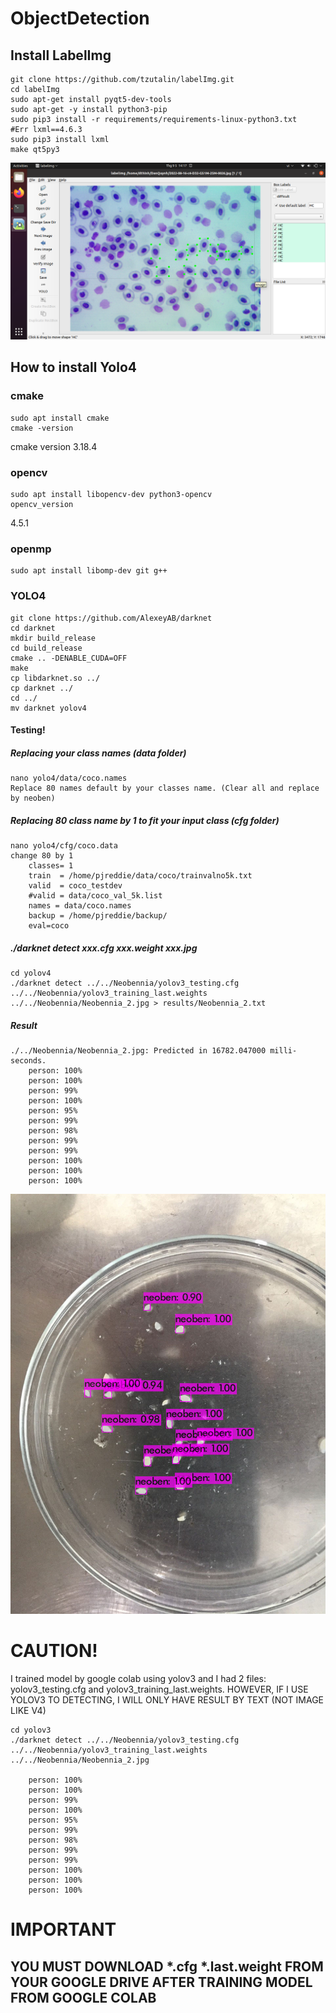 # ObjectDetection
## Install LabelImg
    git clone https://github.com/tzutalin/labelImg.git
    cd labelImg
    sudo apt-get install pyqt5-dev-tools
    sudo apt-get -y install python3-pip
    sudo pip3 install -r requirements/requirements-linux-python3.txt 
    #Err lxml==4.6.3
    sudo pip3 install lxml
    make qt5py3
![LabelImg](LabelImg.png)

## How to install Yolo4
### cmake
    sudo apt install cmake
    cmake -version
cmake version 3.18.4
### opencv
    sudo apt install libopencv-dev python3-opencv
    opencv_version
4.5.1
### openmp
    sudo apt install libomp-dev git g++
### YOLO4
    git clone https://github.com/AlexeyAB/darknet
    cd darknet
    mkdir build_release
    cd build_release
    cmake .. -DENABLE_CUDA=OFF
    make
    cp libdarknet.so ../
    cp darknet ../
    cd ../
    mv darknet yolov4
 #### Testing!
 ##### Replacing your class names (data folder)
    nano yolo4/data/coco.names
    Replace 80 names default by your classes name. (Clear all and replace by neoben)
 ##### Replacing 80 class name by 1 to fit your input class (cfg folder)
    nano yolo4/cfg/coco.data
    change 80 by 1
        classes= 1
        train  = /home/pjreddie/data/coco/trainvalno5k.txt
        valid  = coco_testdev
        #valid = data/coco_val_5k.list
        names = data/coco.names
        backup = /home/pjreddie/backup/
        eval=coco

    
 ##### ./darknet detect xxx.cfg xxx.weight xxx.jpg
    cd yolov4
    ./darknet detect ../../Neobennia/yolov3_testing.cfg ../../Neobennia/yolov3_training_last.weights ../../Neobennia/Neobennia_2.jpg > results/Neobennia_2.txt
##### Result
    ./../Neobennia/Neobennia_2.jpg: Predicted in 16782.047000 milli-seconds.
        person: 100%
        person: 100%
        person: 99%
        person: 100%
        person: 95%
        person: 99%
        person: 98%
        person: 99%
        person: 99%
        person: 100%
        person: 100%
        person: 100%

![Result](predictions.jpg)

# CAUTION!
I trained model by google colab using yolov3 and I had 2 files: yolov3_testing.cfg and yolov3_training_last.weights.
HOWEVER, IF I USE YOLOV3 TO DETECTING, I WILL ONLY HAVE RESULT BY TEXT (NOT IMAGE LIKE V4)

    cd yolov3
    ./darknet detect ../../Neobennia/yolov3_testing.cfg ../../Neobennia/yolov3_training_last.weights ../../Neobennia/Neobennia_2.jpg
   
        person: 100%
        person: 100%
        person: 99%
        person: 100%
        person: 95%
        person: 99%
        person: 98%
        person: 99%
        person: 99%
        person: 100%
        person: 100%
        person: 100%
        
 # IMPORTANT
 ## YOU MUST DOWNLOAD *.cfg *.last.weight FROM YOUR GOOGLE DRIVE AFTER TRAINING MODEL FROM GOOGLE COLAB
